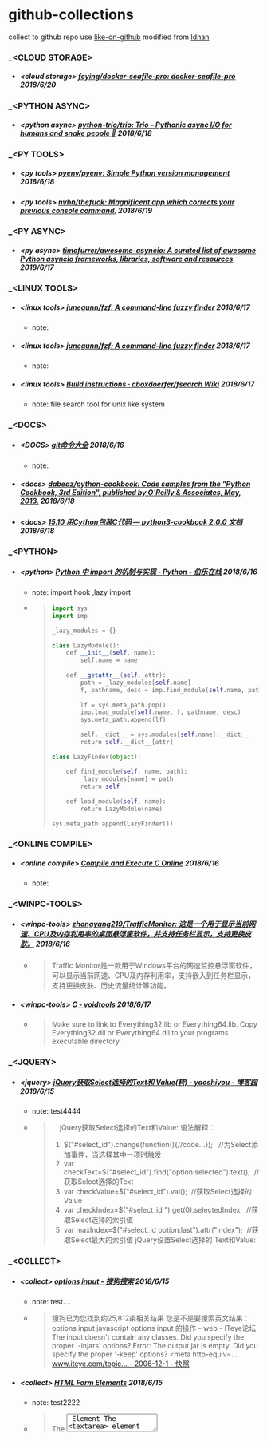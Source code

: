 # github-collections
collect to github repo 
use [like-on-github](https://github.com/willowj/like-on-github) modified from [Idnan](https://github.com/Idnan/like-on-github)
 

### _<**CLOUD STORAGE**>


 - ##### <**cloud storage**> [fcying/docker-seafile-pro: docker-seafile-pro](https://github.com/fcying/docker-seafile-pro/blob/master/service_seafile.sh)    2018/6/20 

### _<**PYTHON ASYNC**>


 - ##### <**python async**> [python-trio/trio: Trio – Pythonic async I/O for humans and snake people 🐍](https://github.com/python-trio/trio)    2018/6/18 

### _<**PY TOOLS**>


 - ##### <**py tools**> [pyenv/pyenv: Simple Python version management](https://github.com/pyenv/pyenv)    2018/6/18 



 - ##### <**py tools**> [nvbn/thefuck: Magnificent app which corrects your previous console command.](https://github.com/nvbn/thefuck)    2018/6/19 

### _<**PY ASYNC**>


 - ##### <**py async**> [timofurrer/awesome-asyncio: A curated list of awesome Python asyncio frameworks, libraries, software and resources](https://github.com/timofurrer/awesome-asyncio)    2018/6/17 

### _<**LINUX TOOLS**>


 - ##### <**linux tools**> [junegunn/fzf: A command-line fuzzy finder](https://github.com/junegunn/fzf#arch-linux)    2018/6/17 
    - note:  



 - ##### <**linux tools**> [junegunn/fzf: A command-line fuzzy finder](https://github.com/junegunn/fzf#arch-linux)    2018/6/17 
    - note:  




 - ##### <**linux tools**> [Build instructions · cboxdoerfer/fsearch Wiki](https://github.com/cboxdoerfer/fsearch/wiki/Build-instructions)    2018/6/17 
    - note:  file search tool for unix like system
      > 


### _<**DOCS**>

 - ##### <**DOCS**> [git命令大全](https://gist.github.com/guweigang/9848271)    2018/6/16 
    - note:  



 - ##### <**docs**> [dabeaz/python-cookbook: Code samples from the "Python Cookbook, 3rd Edition", published by O'Reilly & Associates, May, 2013.](https://github.com/dabeaz/python-cookbook)    2018/6/18 



 - ##### <**docs**> [15.10 用Cython包装C代码 — python3-cookbook 2.0.0 文档](http://python3-cookbook-personal.readthedocs.io/zh_CN/latest/c15/p10_wrap_existing_c_code_with_cython.html)    2018/6/18 

### _<**PYTHON**>

 - ##### <**python**> [Python 中 import 的机制与实现 - Python - 伯乐在线](http://python.jobbole.com/82604/)    2018/6/16 
    - note:  import hook ,lazy import
    - > ```python
      > import sys
      > import imp
      >  
      > _lazy_modules = {}
      >  
      > class LazyModule():
      >     def __init__(self, name):
      >         self.name = name
      >  
      >     def __getattr__(self, attr):
      >         path = _lazy_modules[self.name]
      >         f, pathname, desc = imp.find_module(self.name, path)
      >  
      >         lf = sys.meta_path.pop()
      >         imp.load_module(self.name, f, pathname, desc)
      >         sys.meta_path.append(lf)
      >  
      >         self.__dict__ = sys.modules[self.name].__dict__
      >         return self.__dict__[attr]
      >  
      > class LazyFinder(object):
      >  
      >     def find_module(self, name, path):
      >         _lazy_modules[name] = path
      >         return self
      >  
      >     def load_module(self, name):
      >         return LazyModule(name)
      >  
      > sys.meta_path.append(LazyFinder())
      > ```

### _<**ONLINE COMPILE**>

 - ##### <**online compile**> [Compile and Execute C Online](http://www.compileonline.com/compile_c_online.php)    2018/6/16 
    - note:  

### _<**WINPC-TOOLS**>

 - ##### <**winpc-tools**> [zhongyang219/TrafficMonitor: 这是一个用于显示当前网速、CPU及内存利用率的桌面悬浮窗软件，并支持任务栏显示，支持更换皮肤。](https://github.com/zhongyang219/TrafficMonitor)    2018/6/16 
    - > Traffic Monitor是一款用于Windows平台的网速监控悬浮窗软件，可以显示当前网速、CPU及内存利用率，支持嵌入到任务栏显示，支持更换皮肤、历史流量统计等功能。



 - ##### <**winpc-tools**> [C - voidtools](https://www.voidtools.com/support/everything/sdk/c/)    2018/6/17 
    - > Make sure to link to Everything32.lib or Everything64.lib.
      > Copy Everything32.dll or Everything64.dll to your programs executable directory.

### _<**JQUERY**>


 - ##### <**jquery**> [jQuery获取Select选择的Text和 Value(转) - yaoshiyou - 博客园](https://www.cnblogs.com/yaoshiyou/archive/2010/08/24/1806939.html)    2018/6/15 
    - note: test4444
    - >     jQuery获取Select选择的Text和Value:
      > 语法解释：
      > 1. $("#select_id").change(function(){//code...});   //为Select添加事件，当选择其中一项时触发
      > 2. var checkText=$("#select_id").find("option:selected").text();  //获取Select选择的Text
      > 3. var checkValue=$("#select_id").val();  //获取Select选择的Value
      > 4. var checkIndex=$("#select_id ").get(0).selectedIndex;  //获取Select选择的索引值
      > 5. var maxIndex=$("#select_id option:last").attr("index");  //获取Select最大的索引值
      > jQuery设置Select选择的 Text和Value:

### _<**COLLECT**>


 - ##### <**collect**> [options input - 搜狗搜索](https://www.sogou.com/web?query=options+input)    2018/6/15 
    - note: test....
    - > 搜狗已为您找到约25,812条相关结果
      > 您是不是要搜索英文结果：options input
      >  javascript options input 的操作 - web - ITeye论坛
      > The input doesn't contain any classes. Did you specify the proper '-injars' options? Error: The output jar is empty. Did you specify the proper '-keep' options? <head> <meta http-equiv=...
      > www.iteye.com/topic... - 2006-12-1 - 快照



 - ##### <**collect**> [HTML Form Elements](https://www.w3schools.com/html/html_form_elements.asp)    2018/6/15 
    - note: test2222
    - > The <textarea> Element
      > The <textarea> element defines a multi-line input field (a text area):
      > 
      > Example



 - ##### <**collect**> [js获取鼠标选中的文字 - 荔枝龙眼 - 博客园](https://www.cnblogs.com/yigeqi/p/3988705.html)    2018/6/15 
    - note: test33333
    - > document.selection.createRange().text; IE9以下使用
      > 
      > window.getSelection().toString(); 其他浏览器使用



 - ##### <**collect**> [sindresorhus (Sindre Sorhus)](https://github.com/sindresorhus)    2018/6/15 
    - note: 萨迪克基本
      > 
    - > Pinned repositories 
      > 
      > avajs/ava
      > 🚀 Futuristic JavaScript test runner




 - ##### <**collect**> [erguotou520/electron-ssr: Shadowsocksr client using electron](https://github.com/erguotou520/electron-ssr)    2018/6/16 
    - note: 
      >  
 


 - ##### <**collect**> [jxtech/wechatpy: WeChat SDK for Python](https://github.com/jxtech/wechatpy)    2018/6/19 

